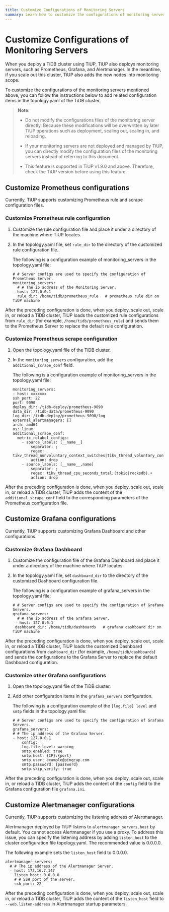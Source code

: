 ```yaml
---
title: Customize Configurations of Monitoring Servers
summary: Learn how to customize the configurations of monitoring servers managed by TiUP
---
```


# Customize Configurations of Monitoring Servers

When you deploy a TiDB cluster using TiUP, TiUP also deploys monitoring servers, such as Prometheus, Grafana, and Alertmanager. In the meantime, if you scale out this cluster, TiUP also adds the new nodes into monitoring scope.

To customize the configurations of the monitoring servers mentioned above, you can follow the instructions below to add related configuration items in the topology.yaml of the TiDB cluster.

> **Note:**
>
> - Do not modify the configurations files of the monitoring server directly. Because these modifications will be overwritten by later TiUP operations such as deployment, scaling out, scaling in, and reloading.
>
> - If your monitoring servers are not deployed and managed by TiUP, you can directly modify the configuration files of the monitoring servers instead of referring to this document.
>
> - This feature is supported in TiUP v1.9.0 and above. Therefore, check the TiUP version before using this feature.

## Customize Prometheus configurations

Currently, TiUP supports customizing Prometheus rule and scrape configuration files.

### Customize Prometheus rule configuration

1. Customize the rule configuration file and place it under a directory of the machine where TiUP locates.

2. In the topology.yaml file, set `rule_dir` to the directory of the customized rule configuration file.

    The following is a configuration example of monitoring_servers in the topology.yaml file:

    ```
    # # Server configs are used to specify the configuration of Prometheus Server.
    monitoring_servers:
      # # The ip address of the Monitoring Server.
    - host: 127.0.0.1
      rule_dir: /home/tidb/prometheus_rule   # prometheus rule dir on TiUP machine
    ```

After the preceding configuration is done, when you deploy, scale out, scale in, or reload a TiDB cluster, TiUP loads the customized rule configurations from `rule_dir` (for example, `/home/tidb/prometheus_rule`) and sends them to the Prometheus Server to replace the default rule configuration.

### Customize Prometheus scrape configuration

1. Open the topology.yaml file of the TiDB cluster.

2. In the `monitoring_servers` configuration, add the `additional_scrape_conf` field.

    The following is a configuration example of monitoring_servers in the topology.yaml file:

    ```
    monitoring_servers:
    - host: xxxxxxx
    ssh_port: 22
    port: 9090
    deploy_dir: /tidb-deploy/prometheus-9090
    data_dir: /tidb-data/prometheus-9090
    log_dir: /tidb-deploy/prometheus-9090/log
    external_alertmanagers: []
    arch: amd64
    os: linux
    additional_scrape_conf:
      metric_relabel_configs:
        - source_labels: [__name__]
            separator: ;
            regex: tikv_thread_nonvoluntary_context_switches|tikv_thread_voluntary_context_switches|tikv_threads_io_bytes_total
            action: drop
        - source_labels: [__name__,name]
            separator: ;
            regex: tikv_thread_cpu_seconds_total;(tokio|rocksdb).+
            action: drop
    ```

After the preceding configuration is done, when you deploy, scale out, scale in, or reload a TiDB cluster, TiUP adds the content of the `additional_scrape_conf` field to the corresponding parameters of the Prometheus configuration file.

## Customize Grafana configurations

Currently, TiUP supports customizing Grafana Dashboard and other configurations.

### Customize Grafana Dashboard

1. Customize the configuration file of the Grafana Dashboard and place it under a directory of the machine where TiUP locates.

2. In the topology.yaml file, set `dashboard_dir` to the directory of the customized Dashboard configuration file.

    The following is a configuration example of grafana_servers in the topology.yaml file:

    ```
    # # Server configs are used to specify the configuration of Grafana Servers.
    grafana_servers:
      # # The ip address of the Grafana Server.
     - host: 127.0.0.1
     dashboard_dir: /home/tidb/dashboards   # grafana dashboard dir on TiUP machine
    ```

After the preceding configuration is done, when you deploy, scale out, scale in, or reload a TiDB cluster, TiUP loads the customized Dashboard configurations from `dashboard_dir` (for example, `/home/tidb/dashboards`) and sends the configurations to the Grafana Server to replace the default Dashboard configuration.

### Customize other Grafana configurations

1. Open the topology.yaml file of the TiDB cluster.

2. Add other configuration items in the `grafana_servers` configuration.

    The following is a configuration example of the `[log.file] level` and `smtp` fields in the topology.yaml file:

    ```
    # # Server configs are used to specify the configuration of Grafana Servers.
    grafana_servers:
    # # The ip address of the Grafana Server.
    - host: 127.0.0.1
        config:
        log.file.level: warning
        smtp.enabled: true
        smtp.host: {IP}:{port}
        smtp.user: example@pingcap.com
        smtp.password: {password}
        smtp.skip_verify: true
    ```

After the preceding configuration is done, when you deploy, scale out, scale in, or reload a TiDB cluster, TiUP adds the content of the `config` field to the Grafana configuration file `grafana.ini`.

## Customize Alertmanager configurations

Currently, TiUP supports customizing the listening address of Alertmanager.

Alertmanager deployed by TiUP listens to `alertmanager_servers.host` by default. You cannot access Alertmanager if you use a proxy. To address this issue, you can specify the listening address by adding `listen_host` to the cluster configuration file topology.yaml. The recommended value is 0.0.0.0.

The following example sets the `listen_host` field to 0.0.0.0.

```
alertmanager_servers:
  # # The ip address of the Alertmanager Server.
  - host: 172.16.7.147
    listen_host: 0.0.0.0
    # # SSH port of the server.
    ssh_port: 22
```

After the preceding configuration is done, when you deploy, scale out, scale in, or reload a TiDB cluster, TiUP adds the content of the `listen_host` field to `--web.listen-address` in Alertmanager startup parameters.
